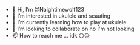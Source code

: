 - 👋 Hi, I’m @Naightimewolf123
- 👀 I’m interested in ukulele and scauting 
- 🌱 I’m currently learning how to play at ukulele 
- 💞️ I’m looking to collaborate on no I'm not looking 
- 📫 How to reach me ... idk 😶😐

<!---
Naightimewolf123/Naightimewolf123 is a ✨ special ✨ repository because its `README.md` (this file) appears on your GitHub profile.
You can click the Preview link to take a look at your changes.
--->

